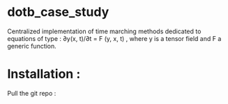 # dotb_case_study
Centralized implementation of time marching methods dedicated to equations of type : ∂y(x, t)/∂t = F (y, x, t) , where y is a tensor field and F a generic function.

# Installation :
Pull the git repo :
